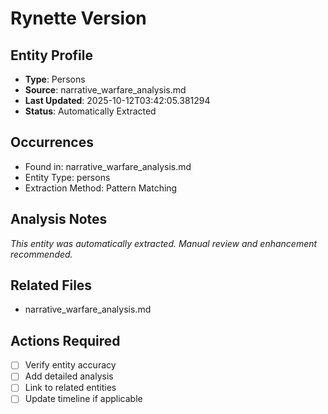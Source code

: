 # Rynette Version

## Entity Profile
- **Type**: Persons
- **Source**: narrative_warfare_analysis.md
- **Last Updated**: 2025-10-12T03:42:05.381294
- **Status**: Automatically Extracted

## Occurrences
- Found in: narrative_warfare_analysis.md
- Entity Type: persons
- Extraction Method: Pattern Matching

## Analysis Notes
*This entity was automatically extracted. Manual review and enhancement recommended.*

## Related Files
- narrative_warfare_analysis.md

## Actions Required
- [ ] Verify entity accuracy
- [ ] Add detailed analysis
- [ ] Link to related entities
- [ ] Update timeline if applicable
